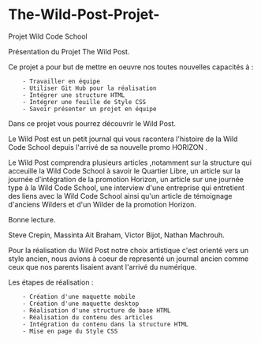 # The-Wild-Post-Projet-
Projet Wild Code School 

Présentation du Projet The Wild Post. 

Ce projet a pour but de mettre en oeuvre nos toutes nouvelles capacités à :

        - Travailler en équipe
        - Utiliser Git Hub pour la réalisation
        - Intégrer une structure HTML 
        - Intégrer une feuille de Style CSS
        - Savoir présenter un projet en équipe

Dans ce projet vous pourrez découvrir le Wild Post. 

Le Wild Post est un petit journal qui vous racontera l'histoire de la Wild Code School depuis l'arrivé de sa nouvelle promo HORIZON .

Le Wild Post comprendra plusieurs articles ,notamment sur la structure qui acceuille la Wild Code School à savoir le Quartier Libre, un article sur la journée d'intégration de la promotion Horizon, un article sur une journée type à la Wild Code School, une interview d'une entreprise qui entretient des liens avec la Wild Code School ainsi qu'un article de témoignage d'anciens Wilders et d'un Wilder de la promotion Horizon. 

Bonne lecture. 

Steve Crepin, 
Massinta Ait Braham,
Victor Bijot, 
Nathan Machrouh.

Pour la réalisation du Wild Post notre choix artistique c'est orienté vers un style ancien, nous avions à coeur de representé un journal ancien comme ceux que nos parents lisaient avant l'arrivé du numérique.

Les étapes de réalisation : 

        - Création d'une maquette mobile 
        - Création d'une maquette desktop
        - Réalisation d'une structure de base HTML 
        - Réalisation du contenu des articles 
        - Intégration du contenu dans la structure HTML 
        - Mise en page du Style CSS
